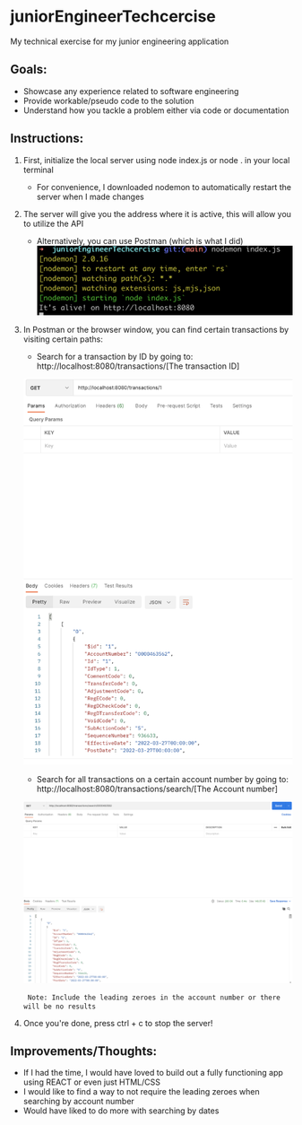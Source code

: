 # juniorEngineerTechcercise
My technical exercise for my junior engineering application

## Goals:

- Showcase any experience related to software engineering
- Provide workable/pseudo code to the solution
- Understand how you tackle a problem either via code or documentation

## Instructions:

1. First, initialize the local server using node index.js or node . in your local terminal
    - For convenience, I downloaded nodemon to automatically restart the server when I made changes

2. The server will give you the address where it is active, this will allow you to utilize the API
    - Alternatively, you can use Postman (which is what I did)
    ![Server Starting Screenshot](/screenshots/serverStart.png "Starting the server!")

3. In Postman or the browser window, you can find certain transactions by visiting certain paths:

    - Search for a transaction by ID by going to: http://localhost:8080/transactions/[The transaction ID]
    
    ![Transaction ID Search in Postman](/screenshots/idNumberSearch.png "Searching by ID")
    
    - Search for all transactions on a certain account number by going to: 
    http://localhost:8080/transactions/search/[The Account number]

    ![Account Number Search in Postman](/screenshots/accountNumberSearch.png "Searching by account number")
    
        Note: Include the leading zeroes in the account number or there will be no results

4. Once you're done, press ctrl + c to stop the server!

## Improvements/Thoughts:

- If I had the time, I would have loved to build out a fully functioning app using REACT or even just HTML/CSS
- I would like to find a way to not require the leading zeroes when searching by account number
- Would have liked to do more with searching by dates



